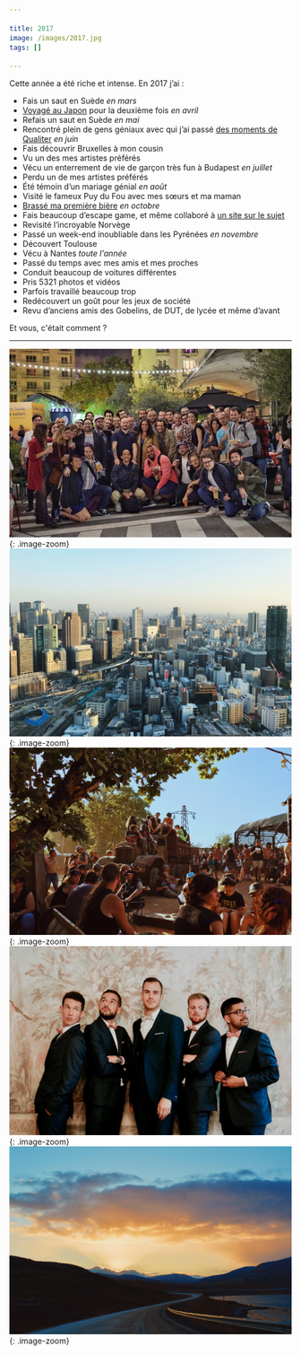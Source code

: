 ```yaml
---

title: 2017
image: /images/2017.jpg
tags: []

---
```


Cette année a été riche et intense. En 2017 j’ai :

- Fais un saut en Suède *en mars*
- [Voyagé au Japon](https://www.youtube.com/watch?v=7UGam-JivLo) pour la deuxième fois *en avril*
- Refais un saut en Suède *en mai*
- Rencontré plein de gens géniaux avec qui j’ai passé [des moments de Qualiter](http://forum.dequaliter.com/t/qamp-2017-3-jours-de-camping-0-barre-de-reseau-billetterie-en-ligne/2065) *en juin*
- Fais découvrir Bruxelles à mon cousin
- Vu un des mes artistes préférés
- Vécu un enterrement de vie de garçon très fun à Budapest *en juillet*
- Perdu un de mes artistes préférés
- Été témoin d’un mariage génial *en août*
- Visité le fameux Puy du Fou avec mes sœurs et ma maman
- [Brassé ma première bière](https://www.youtube.com/watch?v=3WRB4Y0e2-4) *en octobre*
- Fais beaucoup d’escape game, et même collaboré à [un site sur le sujet](http://backtotheroom.com/)
- Revisité l’incroyable Norvège
- Passé un week-end inoubliable dans les Pyrénées *en novembre*
- Découvert Toulouse
- Vécu à Nantes *toute l'année*
- Passé du temps avec mes amis et mes proches
- Conduit beaucoup de voitures différentes
- Pris 5321 photos et vidéos
- Parfois travaillé beaucoup trop
- Redécouvert un goût pour les jeux de société
- Revu d’anciens amis des Gobelins, de DUT, de lycée et même d’avant

<!-- http://forum.dequaliter.com/t/qamp-le-report/2222 -->
<!-- http://forum.dequaliter.com/t/qamp-2-le-debrief/2710 -->
<!-- - Rencontré une fille chouette *en décembre* -->

Et vous, c'était comment ?

____

![qualiter](/images/2017/qualiter.jpg){: .image-zoom}
![osaka](/images/2017/osaka.jpg){: .image-zoom}
![hellfest](/images/2017/hellfest.jpg){: .image-zoom}
![wedding](/images/2017/wedding.jpg){: .image-zoom}
![norway](/images/2017/norway.jpg){: .image-zoom}
